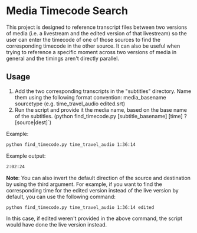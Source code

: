# Media Timecode Search

This project is designed to reference transcript files between two versions of media (i.e. a livestream and the edited version of that livestream) so the user can enter the timecode of one of those sources to find the corresponding timecode in the other source. It can also be useful when trying to reference a specific moment across two versions of media in general and the timings aren't directly parallel.

## Usage

1. Add the two corresponding transcripts in the "subtitles" directory. Name them using the following format convention: media_basename sourcetype (e.g. time_travel_audio edited.srt)
2. Run the script and provide it the media name, based on the base name of the subtitles. (python find_timecode.py [subtitle_basename] [time] ?[source|dest]`)

Example:
```sh
python find_timecode.py time_travel_audio 1:36:14
```
Example output:
```sh
2:02:24
```

**Note**: You can also invert the default direction of the source and destination by using the third argument. For example, if you want to find the corresponding time for the edited version instead of the live version by default, you can use the following command:
```sh
python find_timecode.py time_travel_audio 1:36:14 edited
```
In this case, if edited weren't provided in the above command, the script would have done the live version instead.
